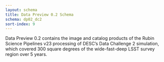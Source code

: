 ```yaml
---
layout: schema
title: Data Preview 0.2 Schema
schema: dp02_dc2
sort-index: 9
---
```

Data Preview 0.2 contains the image and catalog products of the Rubin Science
Pipelines v23 processing of DESC’s Data Challenge 2 simulation, which covered 300 square
degrees of the wide-fast-deep LSST survey region over 5 years.
